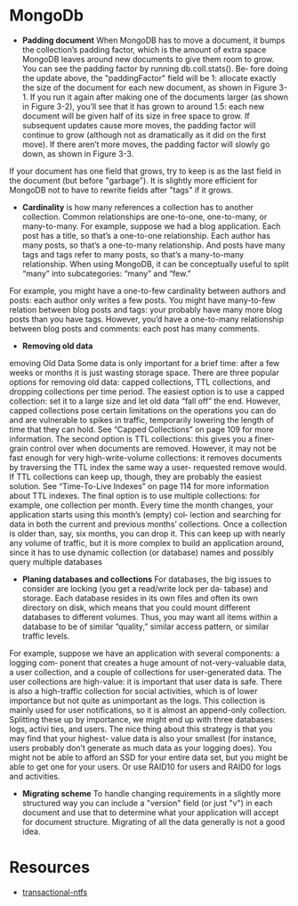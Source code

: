 # MongoDb 
* **Padding document** 
When MongoDB has to move a document, it bumps the collection’s padding factor,
which is the amount of extra space MongoDB leaves around new documents to give
them room to grow. You can see the padding factor by running db.coll.stats(). Be‐
fore doing the update above, the "paddingFactor" field will be 1: allocate exactly the
size of the document for each new document, as shown in Figure 3-1. If you run it again
after making one of the documents larger (as shown in Figure 3-2), you’ll see that it has
grown to around 1.5: each new document will be given half of its size in free space to
grow. If subsequent updates cause more moves, the padding factor will continue to grow
(although not as dramatically as it did on the first move). If there aren’t more moves,
the padding factor will slowly go down, as shown in Figure 3-3.

If your document has one field that grows, try to keep is as the last field in the document
(but before "garbage"). It is slightly more efficient for MongoDB not to have to rewrite
fields after "tags" if it grows.


* **Cardinality** is how many references a collection has to another collection. Common
relationships are one-to-one, one-to-many, or many-to-many. For example, suppose we
had a blog application. Each post has a title, so that’s a one-to-one relationship. Each
author has many posts, so that’s a one-to-many relationship. And posts have many tags
and tags refer to many posts, so that’s a many-to-many relationship.
When using MongoDB, it can be conceptually useful to split “many” into subcategories:
“many” and “few.” 

For example, you might have a one-to-few cardinality between
authors and posts: each author only writes a few posts. You might have many-to-few
relation between blog posts and tags: your probably have many more blog posts than
you have tags. However, you’d have a one-to-many relationship between blog posts and
comments: each post has many comments.

* **Removing old data**

emoving Old Data
Some data is only important for a brief time: after a few weeks or months it is just wasting
storage space. There are three popular options for removing old data: capped collections,
TTL collections, and dropping collections per time period.
The easiest option is to use a capped collection: set it to a large size and let old data “fall
off” the end. However, capped collections pose certain limitations on the operations
you can do and are vulnerable to spikes in traffic, temporarily lowering the length of
time that they can hold. See “Capped Collections” on page 109 for more information.
The second option is TTL collections: this gives you a finer-grain control over when
documents are removed. However, it may not be fast enough for very high-write-volume
collections: it removes documents by traversing the TTL index the same way a user-
requested remove would. If TTL collections can keep up, though, they are probably the
easiest solution. See “Time-To-Live Indexes” on page 114 for more information about
TTL indexes.
The final option is to use multiple collections: for example, one collection per month.
Every time the month changes, your application starts using this month’s (empty) col‐
lection and searching for data in both the current and previous months’ collections.
Once a collection is older than, say, six months, you can drop it. This can keep up with
nearly any volume of traffic, but it is more complex to build an application around, since
it has to use dynamic collection (or database) names and possibly query multiple
databases

* **Planing databases and collections**
For databases, the big issues to consider are locking (you get a read/write lock per da‐
tabase) and storage. Each database resides in its own files and often its own directory
on disk, which means that you could mount different databases to different volumes.
Thus, you may want all items within a database to be of similar “quality,” similar access
pattern, or similar traffic levels.

For example, suppose we have an application with several components: a logging com‐
ponent that creates a huge amount of not-very-valuable data, a user collection, and a
couple of collections for user-generated data. The user collections are high-value: it is
important that user data is safe. There is also a high-traffic collection for social activities,
which is of lower importance but not quite as unimportant as the logs. This collection
is mainly used for user notifications, so it is almost an append-only collection.
Splitting these up by importance, we might end up with three databases: logs, activi
ties, and users. The nice thing about this strategy is that you may find that your highest-
value data is also your smallest (for instance, users probably don’t generate as much data
as your logging does). You might not be able to afford an SSD for your entire data set,
but you might be able to get one for your users. Or use RAID10 for users and RAID0
for logs and activities.

* **Migrating scheme**
To handle changing requirements in a slightly more structured way you can include a
"version" field (or just "v") in each document and use that to determine what your
application will accept for document structure. Migrating of all the data generally is not a good idea.

# Resources
* [transactional-ntfs](https://docs.microsoft.com/en-us/windows/win32/fileio/transactional-ntfs-portal)
